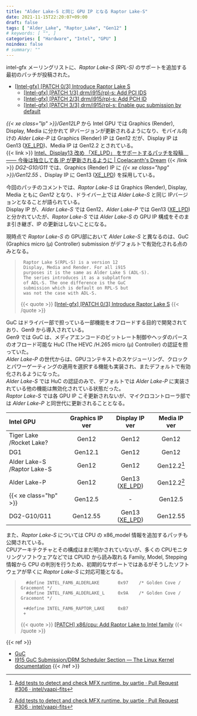 ```yaml
---
title: "Alder Lake-S と同じ GPU IP となる Raptor Lake-S"
date: 2021-11-15T22:20:07+09:00
draft: false
tags: [ "Alder_Lake", "Raptor_Lake", "Gen12" ]
# keywords: [ "", ]
categories: [ "Hardware", "Intel", "GPU" ]
noindex: false
# summary: ""
---
```


intel-gfx メーリングリストに、*Raptor Lake-S (RPL-S)* のサポートを追加する最初のパッチが投稿された。  

 * [[Intel-gfx] [PATCH 0/3] Introduce Raptor Lake S](https://lists.freedesktop.org/archives/intel-gfx/2021-November/283099.html)
    * [[Intel-gfx] [PATCH 1/3] drm/i915/rpl-s: Add PCI IDS](https://lists.freedesktop.org/archives/intel-gfx/2021-November/283100.html)
    * [[Intel-gfx] [PATCH 2/3] drm/i915/rpl-s: Add PCH ID](https://lists.freedesktop.org/archives/intel-gfx/2021-November/283097.html)
    * [[Intel-gfx] [PATCH 3/3] drm/i915/rpl-s: Enable guc submission by default](https://lists.freedesktop.org/archives/intel-gfx/2021-November/283098.html)

*{{< xe class="lp" >}}/Gen12LP* から Intel GPU では Graphics (Render), Display, Media に分かれて IPバージョンが更新されるようになり、モバイル向けの *Alder Lake-P* は Graphics (Render) IP は Gen12 だが、Display IP は Gen13 ([XE_LPD](/tags/xe_lpd))、Media IP は Gen12.2 とされている。  
{{< link >}} [Intel、Display13 改め 「XE_LPD」 をサポートするパッチを投稿　―― 今後は独立して各 IP が更新されるように | Coelacanth's Dream](/posts/2021/03/12/intel-xe_lpd-display13/) {{< /link >}}
*DG2-G10/G11* では、Graphics (Render) IP に *{{< xe class="hpg" >}}/Gen12.55* 、Display IP に Gen13 ([XE_LPD](/tags/xe_lpd)) を採用している。  

今回のパッチのコメントでは、*Raptor Lake-S* は Graphics (Render), Display, Media ともに *Gen12* となり、ドライバー上では *Alder Lake-S* と同じ IPバージョンとなることが語られている。  
Display IP が、*Alder Lake-S* では Gen12、*Alder Lake-P* では Gen13 ([XE_LPD](/tags/xe_lpd))と分かれていたが、*Raptor Lake-S* では *Alder Lake-S* の GPU IP 構成をそのまま引き継ぎ、IP の更新はしないことになる。  

現時点で *Raptor Lake-S* の GPU部において *Alder Lake-S* と異なるのは、GuC (Graphics micro (µ) Controller) submission がデフォルトで有効化される点のみとなる。  

 > 		Raptor Lake S(RPL-S) is a version 12
 > 		Display, Media and Render. For all i915
 > 		purposes it is the same as Alder Lake S (ADL-S).
 > 		The series introduces it as a subplatform
 > 		of ADL-S. The one difference is the GuC
 > 		submission which is default on RPL-S but
 > 		was not the case with ADL-S.
 >
 > {{< quote >}} [[Intel-gfx] [PATCH 0/3] Introduce Raptor Lake S](https://lists.freedesktop.org/archives/intel-gfx/2021-November/283099.html) {{< /quote >}}

GuC はドライバー部で担っている一部機能をオフロードする目的で開発されており、Gen9 から導入されている。  
Gen9 では GuC は、メディアエンコードのビットレート制御やヘッダのパースのオフロード可能な HuC (The HEVC /H.265 micro (µ) Controller) の認証を担っていた。  
*Alder Lake-P* の世代からは、GPUコンテキストのスケジューリング、クロックとパワーゲーティングの適用を選択する機能も実装され、またデフォルトで有効化されるようになった。  
*Alder Lake-S* では HuC の認証のみで、デフォルトでは *Alder Lake-P* に実装されている他の機能は無効化されている状態だった。  
*Raptor Lake-S* では各 GPU IP こそ更新されないが、マイクロコントローラ部では *Alder Lake-P* と同世代に更新されることとなる。  

| Intel GPU | Graphics IP ver | Display IP ver | Media IP ver |
| :-- | :--: | :--: | :--: |
| Tiger Lake<br>/Rocket Lake? | Gen12 | Gen12 | Gen12 |
| DG1 | Gen12.1 | Gen12 | Gen12 |
| Alder Lake-S<br>/Raptor Lake-S | Gen12 | Gen12 | Gen12.2[^gen12_2] |
| Alder Lake-P | Gen12 | Gen13<br>([XE_LPD](/tags/xe_lpd)) | Gen12.2[^gen12_2] |
| {{< xe class="hp" >}} | Gen12.5 | - | Gen12.5 |
| DG2-G10/G11 | Gen12.55 | Gen13<br>([XE_LPD](/tags/xe_lpd)) | Gen12.55 |

[^gen12_2]: [Add tests to detect and check MFX runtime. by uartie · Pull Request #306 · intel/vaapi-fits](https://github.com/intel/vaapi-fits/pull/306)

また、*Raptor Lake-S* については CPU の x86_model 情報を追加するパッチも公開されている。  
CPUアーキテクチャとその構成はまだ明かされていないが、多くの CPUモニタリングソフトウェアなどでは CPUID から読み取れる Family, Model, Stepping 情報から CPU の判別を行うため、初期的なサポートではあるがそうしたソフトウェアが早くに *Raptor Lake-S* に対応可能となる。  

 > 		 #define INTEL_FAM6_ALDERLAKE		0x97	/* Golden Cove / Gracemont */
 > 		 #define INTEL_FAM6_ALDERLAKE_L		0x9A	/* Golden Cove / Gracemont */
 > 		 
 > 		+#define INTEL_FAM6_RAPTOR_LAKE		0xB7
 > 		+
 > {{< quote >}} [[PATCH] x86/cpu: Add Raptor Lake to Intel family](https://lore.kernel.org/all/20211112182835.924977-1-tony.luck@intel.com/T/#u) {{< /quote >}}

{{< ref >}}
 * [GuC](https://01.org/linuxgraphics/gfx-docs/drm/ch04s04.html)
 * [I915 GuC Submission/DRM Scheduler Section — The Linux Kernel documentation](https://www.kernel.org/doc/html/v5.15/gpu/rfc/i915_scheduler.html)
{{< /ref >}}
